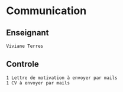 # Communication
## Enseignant
    Viviane Terres
## Controle
    1 Lettre de motivation à envoyer par mails
    1 CV à envoyer par mails
